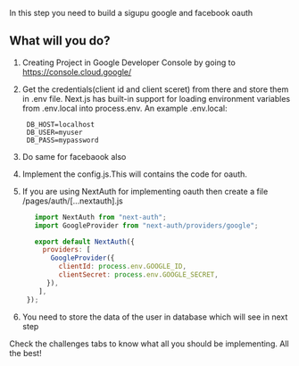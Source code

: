 In this step you need to build a sigupu google and facebook oauth

## What will you do?

1. Creating Project in Google Developer Console by going to https://console.cloud.google/

2. Get the credentials(client id and client sceret) from there and store them in .env file.
   Next.js has built-in support for loading environment variables from .env.local into process.env.
   An example .env.local:
   ```env 
    DB_HOST=localhost
    DB_USER=myuser
    DB_PASS=mypassword
   ```

3. Do same for facebaook also

4. Implement the config.js.This will contains the code for oauth.

5. If you are using NextAuth for implementing oauth then create a file /pages/auth/[...nextauth].js

   ```javascript
      import NextAuth from "next-auth";
      import GoogleProvider from "next-auth/providers/google";

      export default NextAuth({
        providers: [
          GoogleProvider({
            clientId: process.env.GOOGLE_ID,
            clientSecret: process.env.GOOGLE_SECRET,
         }),
       ],
    });
   ```
  6. You need to store the data of the user in database which will see in next step

 Check the challenges tabs to know what all you should be implementing. All the best!

